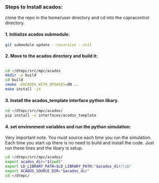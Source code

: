 ### Steps to Install acados:


clone the repo in the home/user directory and cd into the capracontrol directory. 

#### 1. Initialize acados submodule:
```bash
git submodule update --recursive --init
```

#### 2. Move to the acados directory and build it:
```bash

cd ~/dtmpc/src/mpc/acados
mkdir -p build
cd build
cmake -DACADOS_WITH_QPOASES=ON ..
make install -j4
```

#### 3. Install the acados_template interface python libary.
```bash
cd ~/dtmpc/src/mpc/acados/
pip install -e interfaces/acados_template
```

#### 4. set environment variables and run the python simulation:

Very important note. You must source each time you run the simulation. Each time you start up there is no need to build and install the code. Just run these lines and the libary is setup. 
```bash
cd ~/dtmpc/src/mpc/acados/
export acados_dir="$(pwd)"
export LD_LIBRARY_PATH=$LD_LIBRARY_PATH:"$acados_dir/lib"
export ACADOS_SOURCE_DIR="$acados_dir"
cd ~/dtmpc/
```